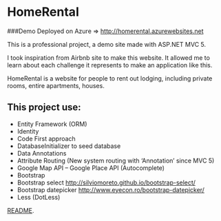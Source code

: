 # HomeRental

###Demo
Deployed on Azure => <http://homerental.azurewebsites.net>

This is a professional project, a demo site made with ASP.NET MVC 5.

I took inspiration from Airbnb site to make this website. It allowed me to learn about each challenge it represents to make an application like this.

HomeRental is a website for people to rent out lodging, including private rooms, entire apartments, houses.

## This project use:
-	Entity Framework (ORM)
-	Identity
-	Code First approach
-	DatabaseInitializer to seed database
-	Data Annotations
-	Attribute Routing (New system routing with ‘Annotation’ since MVC 5)
-	Google Map API – Google Place API (Autocomplete)
-	Bootstrap
-	Bootstrap select http://silviomoreto.github.io/bootstrap-select/
-	Bootstrap datepicker http://www.eyecon.ro/bootstrap-datepicker/
-	Less (DotLess) 


[README](https://gitlab.com/amorel/homerental/tree/master).





